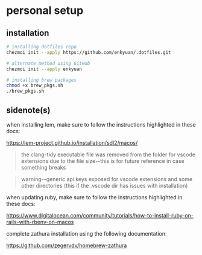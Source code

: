 # personal setup

## installation
```bash
# installing dotfiles repo
chezmoi init --apply https://github.com/enkyuan/.dotfiles.git

# alternate method using GitHub
chezmoi init --apply enkyuan

# installing brew packages
chmod +x brew_pkgs.sh
./brew_pkgs.sh
```

## sidenote(s)

when installing lem, make sure to follow the instructions highlighted in these docs:

https://lem-project.github.io/installation/sdl2/macos/

> the clang-tidy executable file was removed from the folder for vscode extensions due to the file size--this is for future reference in case something breaks

> warning--generic api keys exposed for vscode extensions and some other directories (this if the .vscode dir has issues with installation)

when updating ruby, make sure to follow the instructions highlighted in these docs:

https://www.digitalocean.com/community/tutorials/how-to-install-ruby-on-rails-with-rbenv-on-macos

complete zathura installation using the following documentation:

https://github.com/zegervdv/homebrew-zathura
